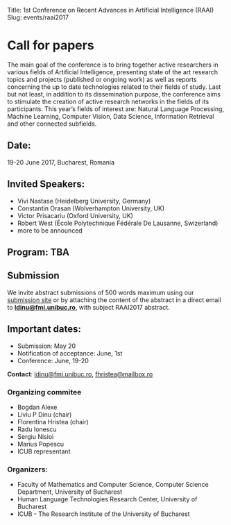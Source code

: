 Title: 1st Conference on Recent Advances in Artificial Intelligence (RAAI)
Slug: events/raai2017

# Call for papers

The main goal of the conference is to bring together active researchers in various fields of Artificial Intelligence, presenting state of the art research topics and projects (published or ongoing work) as well as reports concerning the up to date technologies related to their fields of study. Last but not least, in addition to its dissemination purpose, the conference aims to stimulate the creation of active research networks in the fields of its participants. This year’s fields of interest are:  Natural Language Processing, Machine Learning, Computer Vision, Data Science, Information Retrieval and other connected subfields. 


## Date: 
19-20 June 2017, Bucharest, Romania

## Invited Speakers:

- Vivi Nastase (Heidelberg University, Germany) 
- Constantin Orasan (Wolverhampton University, UK)
- Victor Prisacariu (Oxford University, UK)
- Robert West (École Polytechnique Fédérale De Lausanne, Swizerland) 
- more to be announced

## Program: TBA

## Submission
We invite abstract submissions of 500 words maximum using our [submission site](https://easychair.org/cfp/raai2017) or by attaching the content of the abstract in a direct email to **ldinu@fmi.unibuc.ro**, with subject RAAI2017 abstract.

## Important dates:

* Submission: May 20
* Notification of acceptance: June, 1st
* Conference:  June, 19-20

**Contact**: ldinu@fmi.unibuc.ro, fhristea@mailbox.ro


### Organizing commitee

- Bogdan Alexe
- Liviu P Dinu (chair)
- Florentina Hristea (chair)
- Radu Ionescu
- Sergiu Nisioi
- Marius Popescu
- ICUB representant

### Organizers:
- Faculty of Mathematics and Computer Science, Computer Science Department, University of Bucharest
- Human Language Technologies Research Center, University of Bucharest
- ICUB - The Research Institute of the University of Bucharest